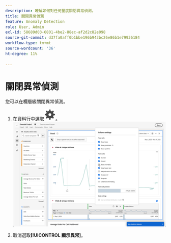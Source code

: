 ```yaml
---
description: 瞭解如何對任何量度關閉異常偵測。
title: 關閉異常偵測
feature: Anomaly Detection
role: User, Admin
exl-id: 58689d03-6801-4be2-88ec-af2d2c82e098
source-git-commit: d37fa0aff0b1bbe196b943bc26e86b1e79936184
workflow-type: tm+mt
source-wordcount: '36'
ht-degree: 11%

---
```


# 關閉異常偵測

您可以在欄層級關閉異常偵測。

1. 在資料行中選取![設定](/help/assets/icons/Setting.svg)。
   ![](assets/turn-off-anomalies.png)

1. 取消選取&#x200B;**[!UICONTROL 顯示異常]**。



